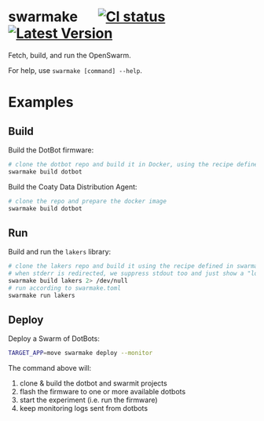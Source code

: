 # swarmake  &emsp;  [![CI status]][actions] [![Latest Version]][pypi]

[CI status]: https://github.com/openswarm-eu/swarmake/workflows/Main%20Action/badge.svg
[actions]: https://github.com/openswarm-eu/swarmake/actions/workflows/main.yml
[Latest Version]: https://img.shields.io/pypi/v/swarmake?color=%2334D058&label=pypi%20package
[pypi]: https://pypi.org/project/swarmake

Fetch, build, and run the OpenSwarm.

For help, use `swarmake [command] --help`.

# Examples

## Build
Build the DotBot firmware:
```bash
# clone the dotbot repo and build it in Docker, using the recipe defined in swarmake.toml
swarmake build dotbot
```

Build the Coaty Data Distribution Agent:
```bash
# clone the repo and prepare the docker image
swarmake build dotbot
```

## Run
Build and run the `lakers` library:
```bash
# clone the lakers repo and build it using the recipe defined in swarmake.toml
# when stderr is redirected, we suppress stdout too and just show a "loading" line
swarmake build lakers 2> /dev/null
# run according to swarmake.toml
swarmake run lakers
```

## Deploy
Deploy a Swarm of DotBots:
```bash
TARGET_APP=move swarmake deploy --monitor
```

The command above will:
1. clone & build the dotbot and swarmit projects
2. flash the firmware to one or more available dotbots
3. start the experiment (i.e. run the firmware)
4. keep monitoring logs sent from dotbots
